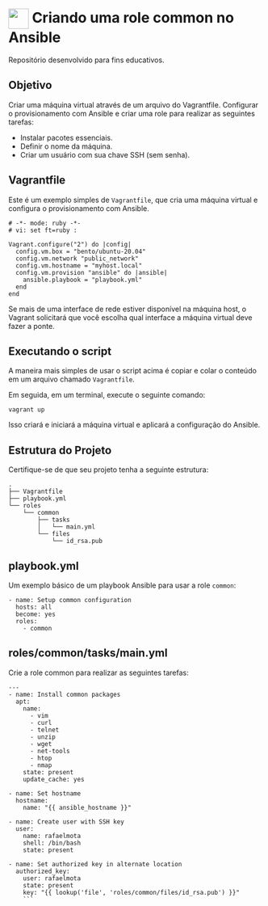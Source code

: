 <h1>
    <a href="https://www.dio.me/">
     <img align="center" width="40px" src="https://www.ansible.com/images/project-logos/ansible-core.svg"></a>
    <span> Criando uma role common no Ansible</span>
</h1>

Repositório desenvolvido para fins educativos.

## Objetivo

Criar uma máquina virtual através de um arquivo do Vagrantfile. Configurar o provisionamento com Ansible e criar uma role para realizar as seguintes tarefas:

- Instalar pacotes essenciais.
- Definir o nome da máquina.
- Criar um usuário com sua chave SSH (sem senha).

## Vagrantfile

Este é um exemplo simples de `Vagrantfile`, que cria uma máquina virtual e configura o provisionamento com Ansible.

```
# -*- mode: ruby -*-
# vi: set ft=ruby :

Vagrant.configure("2") do |config|
  config.vm.box = "bento/ubuntu-20.04"
  config.vm.network "public_network"
  config.vm.hostname = "myhost.local"
  config.vm.provision "ansible" do |ansible|
    ansible.playbook = "playbook.yml"
  end
end
```

Se mais de uma interface de rede estiver disponível na máquina host, o Vagrant solicitará que você escolha qual interface a máquina virtual deve fazer a ponte.

## Executando o script

A maneira mais simples de usar o script acima é copiar e colar o conteúdo em um arquivo chamado `Vagrantfile`.

Em seguida, em um terminal, execute o seguinte comando:

```
vagrant up
```

Isso criará e iniciará a máquina virtual e aplicará a configuração do Ansible.

## Estrutura do Projeto

Certifique-se de que seu projeto tenha a seguinte estrutura:

```
.
├── Vagrantfile
├── playbook.yml
└── roles
    └── common
        ├── tasks
        │   └── main.yml
        └── files
            └── id_rsa.pub
```

## playbook.yml

Um exemplo básico de um playbook Ansible para usar a role `common`:

```
- name: Setup common configuration
  hosts: all
  become: yes
  roles:
    - common
```

## roles/common/tasks/main.yml

Crie a role common para realizar as seguintes tarefas:

```
---
- name: Install common packages
  apt:
    name:
      - vim
      - curl
      - telnet
      - unzip
      - wget
      - net-tools
      - htop
      - nmap
    state: present
    update_cache: yes

- name: Set hostname
  hostname:
    name: "{{ ansible_hostname }}"

- name: Create user with SSH key
  user:
    name: rafaelmota
    shell: /bin/bash
    state: present

- name: Set authorized key in alternate location
  authorized_key:
    user: rafaelmota
    state: present
    key: "{{ lookup('file', 'roles/common/files/id_rsa.pub') }}"
    ```

    